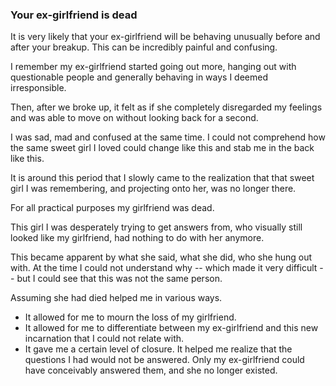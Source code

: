### Your ex-girlfriend is dead

It is very likely that your ex-girlfriend will be behaving unusually before and after your breakup. This can be incredibly painful and confusing. 

I remember my ex-girlfriend started going out more, hanging out with questionable people and generally behaving in ways I deemed irresponsible. 

Then, after we broke up, it felt as if she completely disregarded my feelings and was able to move on without looking back for a second. 

I was sad, mad and confused at the same time. I could not comprehend how the same sweet girl I loved could change like this and stab me in the back like this. 

It is around this period that I slowly came to the realization that that sweet girl I was remembering, and projecting onto her, was no longer there.

For all practical purposes my girlfriend was dead.

This girl I was desperately trying to get answers from, who visually still looked like my girlfriend, had nothing to do with her anymore.

This became apparent by what she said, what she did, who she hung out with. At the time I could not understand why -- which made it very difficult -- but I could see that this was not the same person.

Assuming she had died helped me in various ways.

- It allowed for me to mourn the loss of my girlfriend. 
- It allowed for me to differentiate between my ex-girlfriend and this new incarnation that I could not relate with.
- It gave me a certain level of closure. It helped me realize that the questions I had would not be answered. Only my ex-girlfriend could have conceivably answered them, and she no longer existed.
